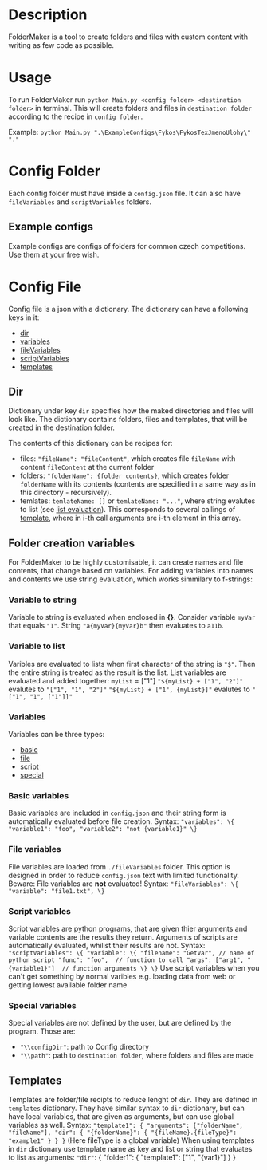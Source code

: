 # Description
FolderMaker is a tool to create folders and files with custom content with writing as few code as possible.

# Usage
To run FolderMaker run `python Main.py <config folder> <destination folder>` in terminal.
This will create folders and files in `destination folder` according to the recipe in `config folder`.

Example: `python Main.py ".\ExampleConfigs\Fykos\FykosTexJmenoUlohy\" "."`

# Config Folder
Each config folder must have inside a `config.json` file.
It can also have `fileVariables` and `scriptVariables` folders.

## Example configs
Example configs are configs of folders for common czech competitions. Use them at your free wish.

# Config File
Config file is a json with a dictionary. The dictionary can have a following keys in it:
 - [dir](#dir)
 - [variables](#variables)
 - [fileVariables](#file-variables)
 - [scriptVariables](#script-variables)
 - [templates](#templates)

## Dir
Dictionary under key `dir` specifies how the maked directories and files will look like.
The dictionary contains folders, files and templates, that will be created in the destination folder.

The contents of this dictionary can be recipes for:
 - files: `"fileName": "fileContent"`, which creates file `fileName` with content `fileContent` at the current folder
 - folders: `"folderName": {folder contents}`, which creates folder `folderName` with its contents (contents are specified in a same way as in this directory - recursively).
 - temlates: `temlateName: []` or `temlateName: "..."`, where string evalutes to list (see [list evaluation](#variable-to-list)). This corresponds to several callings of [template](#templates), where in i-th call arguments are i-th element in this array.  

## Folder creation variables
For FolderMaker to be highly customisable, it can create names and file contents, that change based on variables. For adding variables into names and contents we use string evaluation, which works simmilary to f-strings:

### Variable to string
Variable to string is evaluated when enclosed in **{}**. Consider variable `myVar` that equals `"1"`. String `"a{myVar}{myVar}b"` then evaluates to `a11b`.

### Variable to list
Varibles are evaluated to lists when first character of the string is `"$"`. Then the entire string is treated as the result is the list. List variables are evaluated and added together:
`myList` = ["1"]
`"${myList} + ["1", "2"]"` evalutes to `"["1", "1", "2"]"`
`"${myList} + ["1", {myList}]"` evalutes to `"["1", "1", ["1"]]"`

### Variables
Variables can be three types:
 - [basic](#basic-variables)
 - [file](#file-variables)
 - [script](#script-variables)
 - [special](#special-variables)

### Basic variables
Basic variables are included in `config.json` and their string form is automatically evaluated before file creation.
Syntax:
``"variables": \{
    "variable1": "foo",
    "variable2": "not {variable1}"
\}``
### File variables
File variables are loaded from `./fileVariables` folder. This option is designed in order to reduce `config.json` text with limited functionality. Beware: File variables are **not** evaluated!
Syntax:
``"fileVariables": \{
    "variable": "file1.txt",
\}``

### Script variables
Script variables are python programs, that are given thier arguments and variable contents are the results they return. Arguments of scripts are automatically evaluated, whilist their results are not.
Syntax:
``"scriptVariables": \{
    "variable": \{
        "filename": "GetVar", // name of python script
        "func": "foo",  // function to call
        "args": ["arg1", "{variable1}"]  // function arguments
    \}
\}``
Use script variables when you can't get something by normal varibles e.g. loading data from web or getting lowest available folder name

### Special variables
Special variables are not defined by the user, but are defined by the program. Those are:
 - `"\\configDir"`: path to Config directory
 - `"\\path"`: path to `destination folder`, where folders and files are made

## Templates
Templates are folder/file recipts to reduce lenght of `dir`. They are defined in `templates` dictionary. They have similar syntax to `dir` dictionary, but can have local variables, that are given as arguments, but can use global variables as well.
Syntax:
``"template1": {
    "arguments": ["folderName", "fileName"],
    "dir": {
        "{folderName}": {
            "{fileName}.{fileType}":  "example1"
        }
    }
}``
(Here fileType is a global variable)
When using templates in `dir` dictionary use template name as key and list or string that evaluates to list as arguments:
`"dir"`: {
    "folder1": {
        "template1": ["1", "{var1}"]
    }
}
